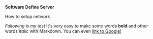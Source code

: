 **Software Define Server**

How to setup network

*Following is my test*
It's very easy to make some words **bold** and other words *italic* with Markdown. You can even [link to Google!](http://google.com)

